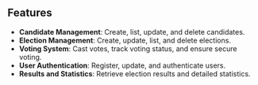 ## Features

- **Candidate Management**: Create, list, update, and delete candidates.
- **Election Management**: Create, update, list, and delete elections.
- **Voting System**: Cast votes, track voting status, and ensure secure voting.
- **User Authentication**: Register, update, and authenticate users.
- **Results and Statistics**: Retrieve election results and detailed statistics.

